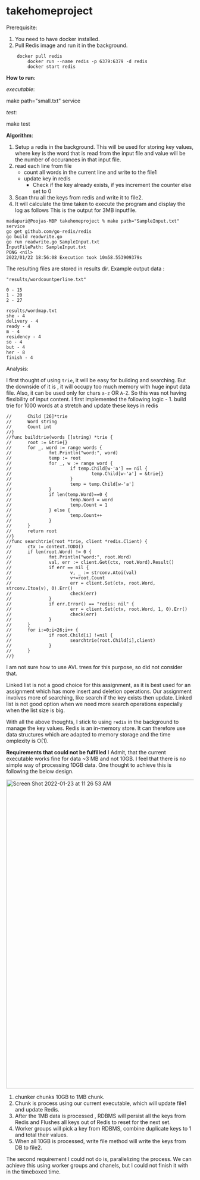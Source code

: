 # takehomeproject


Prerequisite:
1. You need to have docker installed.
2. Pull Redis image and run it in the background.
```
	docker pull redis
        docker run --name redis -p 6379:6379 -d redis
        docker start redis
```
	
**How to run**:

*executable*:

make path="small.txt" service

*test*:

make test

**Algorithm**:
1. Setup a redis in the background. This will be used for storing key values, where key is the word that is read from the input file and value will be the number of occurances in that input file.
2. read each line from file	
	* count all words in the current line and write to the file1
	* update key in redis
		* Check if the key already exists, if yes increment the counter else set to 0
4. Scan thru all the keys from redis and write it to file2.
5. It will calculate the time taken to execute the program and display the log as follows
This is the output for 3MB inputfile.
```
madapuri@Poojas-MBP takehomeproject % make path="SampleInput.txt" service          
go get github.com/go-redis/redis
go build readwrite.go
go run readwrite.go SampleInput.txt
InputFilePath: SampleInput.txt
PONG <nil>
2022/01/22 18:56:08 Execution took 10m58.553909379s

```
The resulting files are stored in results dir.
Example output data :

```
"results/wordcountperline.txt"

0 - 15
1 - 20
2 - 27
```

```
results/wordmap.txt
she - 4
delivery - 4
ready - 4
m - 4
residency - 4
so - 4
but - 4
her - 8
finish - 4
```

Analysis:

I first thought of using `trie`, it will be easy for building and searching. But the downside of it is , it will occupy too much memory with huge input data file.
Also, it can be used only for chars `a-z` OR `A-Z`. So this was not having flexibility of input content.
I first implemented the following logic - 
	1. build trie for 1000 words at a stretch and update these keys in redis
```//type trie struct {
//      Child [26]*trie
//      Word string
//      Count int
//}
//func buildtrie(words []string) *trie {
//      root := &trie{}
//      for _, word := range words {
//              fmt.Println("word:", word)
//              temp := root
//              for _, w := range word {
//                      if temp.Child[w-'a'] == nil {
//                              temp.Child[w-'a'] = &trie{}
//                      }
//                      temp = temp.Child[w-'a']
//              }
//              if len(temp.Word)==0 {
//                      temp.Word = word
//                      temp.Count = 1
//              } else {
//                      temp.Count++
//              }
//      }
//      return root
//}
//func searchtrie(root *trie, client *redis.Client) {
//      ctx := context.TODO()
//      if len(root.Word) != 0 {
//              fmt.Println("word:", root.Word)
//              val, err := client.Get(ctx, root.Word).Result()
//              if err == nil {
//                      v, _ := strconv.Atoi(val)
//                      v+=root.Count
//                      err = client.Set(ctx, root.Word, strconv.Itoa(v), 0).Err()
//                      check(err)
//              }
//              if err.Error() == "redis: nil" {
//                      err = client.Set(ctx, root.Word, 1, 0).Err()
//                      check(err)
//              }
//      }
//      for i:=0;i<26;i++ {
//              if root.Child[i] !=nil {
//                      searchtrie(root.Child[i],client)
//              }
//      }
//}

```
I am not sure how to use AVL trees for this purpose, so did not consider that.

Linked list is not a good choice for this assignment, as it is best used for an assignment which has more insert and deletion operations. Our assignment involves more of searching, like search if the key exists then update. Linked list is not good option when we need more search operations especially when the list size is big.

With all the above thoughts, I stick to using `redis` in the background to manage the key values. Redis is an in-memory store. It can therefore use data structures which are adapted to memory storage and the time omplexity is O(1).

**Requirements that could not be fulfilled**
I Admit, that the current executable works fine for data ~3 MB and not 10GB.
I feel that there is no simple way of processing 10GB data. One thought to achieve this is following the below design.

<img width="830" alt="Screen Shot 2022-01-23 at 11 26 53 AM" src="https://user-images.githubusercontent.com/98238678/150694854-d1845142-fd96-4313-a8c9-f903eaa7093d.png">

1. chunker chunks 10GB to 1MB chunk.
2. Chunk is process using our current executable, which will update file1 and update Redis.
3. After the 1MB data is processed , RDBMS will persist all the keys from Redis and Flushes all keys out of Redis to reset for the next set.
4. Worker groups will pick a key from RDBMS, combine duplicate keys to 1 and total their values.
5. When all 10GB is processed, write file method will write the keys from DB to file2.

The second requirement I could not do is, parallelizing the process. We can achieve this using worker groups and chanels, but I could not finish it with in the timeboxed time.
